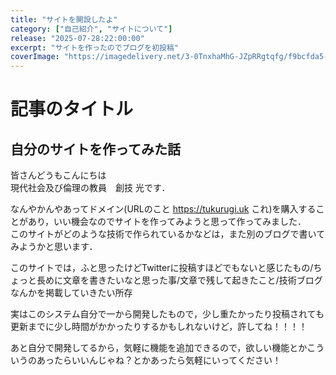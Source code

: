 ```yaml
---
title: "サイトを開設したよ"
category: ["自己紹介", "サイトについて"]
release: "2025-07-28:22:00:00"
excerpt: "サイトを作ったのでブログを初投稿"
coverImage: "https://imagedelivery.net/3-0TnxhaMhG-JZpRRgtqfg/f9bcfda5-c99e-4665-cf84-4b0cf5b4d600/public"
---
```


# 記事のタイトル

## 自分のサイトを作ってみた話
皆さんどうもこんにちは  
現代社会及び倫理の教員　創技 光です．

なんやかんやあってドメイン(URLのこと https://tukurugi.uk これ)を購入することがあり，いい機会なのでサイトを作ってみようと思って作ってみました．  
このサイトがどのような技術で作られているかなどは，また別のブログで書いてみようかと思います．

このサイトでは，ふと思ったけどTwitterに投稿すほどでもないと感じたもの/ちょっと長めに文章を書きたいなと思った事/文章で残して起きたこと/技術ブログ なんかを掲載していきたい所存

実はこのシステム自分で一から開発したもので，少し重たかったり投稿されても更新までに少し時間がかかったりするかもしれないけど，許してね！！！！


あと自分で開発してるから，気軽に機能を追加できるので，欲しい機能とかこういうのあったらいいんじゃね？とかあったら気軽にいってください！
